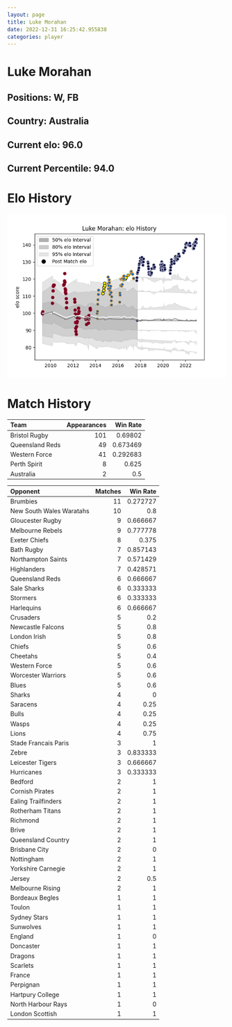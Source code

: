 ```yaml
---  
layout: page  
title: Luke Morahan  
date: 2022-12-31 16:25:42.955838  
categories: player  
---
```

# Luke Morahan

## Positions: W, FB

## Country: Australia

## Current elo: 96.0

## Current Percentile: 94.0

# Elo History


![elo history](history_LukeMorahan.png)
# Match History


| Team            |   Appearances |   Win Rate |
|:----------------|--------------:|-----------:|
| Bristol Rugby   |           101 |   0.69802  |
| Queensland Reds |            49 |   0.673469 |
| Western Force   |            41 |   0.292683 |
| Perth Spirit    |             8 |   0.625    |
| Australia       |             2 |   0.5      |

| Opponent                 |   Matches |   Win Rate |
|:-------------------------|----------:|-----------:|
| Brumbies                 |        11 |   0.272727 |
| New South Wales Waratahs |        10 |   0.8      |
| Gloucester Rugby         |         9 |   0.666667 |
| Melbourne Rebels         |         9 |   0.777778 |
| Exeter Chiefs            |         8 |   0.375    |
| Bath Rugby               |         7 |   0.857143 |
| Northampton Saints       |         7 |   0.571429 |
| Highlanders              |         7 |   0.428571 |
| Queensland Reds          |         6 |   0.666667 |
| Sale Sharks              |         6 |   0.333333 |
| Stormers                 |         6 |   0.333333 |
| Harlequins               |         6 |   0.666667 |
| Crusaders                |         5 |   0.2      |
| Newcastle Falcons        |         5 |   0.8      |
| London Irish             |         5 |   0.8      |
| Chiefs                   |         5 |   0.6      |
| Cheetahs                 |         5 |   0.4      |
| Western Force            |         5 |   0.6      |
| Worcester Warriors       |         5 |   0.6      |
| Blues                    |         5 |   0.6      |
| Sharks                   |         4 |   0        |
| Saracens                 |         4 |   0.25     |
| Bulls                    |         4 |   0.25     |
| Wasps                    |         4 |   0.25     |
| Lions                    |         4 |   0.75     |
| Stade Francais Paris     |         3 |   1        |
| Zebre                    |         3 |   0.833333 |
| Leicester Tigers         |         3 |   0.666667 |
| Hurricanes               |         3 |   0.333333 |
| Bedford                  |         2 |   1        |
| Cornish Pirates          |         2 |   1        |
| Ealing Trailfinders      |         2 |   1        |
| Rotherham Titans         |         2 |   1        |
| Richmond                 |         2 |   1        |
| Brive                    |         2 |   1        |
| Queensland Country       |         2 |   1        |
| Brisbane City            |         2 |   0        |
| Nottingham               |         2 |   1        |
| Yorkshire Carnegie       |         2 |   1        |
| Jersey                   |         2 |   0.5      |
| Melbourne Rising         |         2 |   1        |
| Bordeaux Begles          |         1 |   1        |
| Toulon                   |         1 |   1        |
| Sydney Stars             |         1 |   1        |
| Sunwolves                |         1 |   1        |
| England                  |         1 |   0        |
| Doncaster                |         1 |   1        |
| Dragons                  |         1 |   1        |
| Scarlets                 |         1 |   1        |
| France                   |         1 |   1        |
| Perpignan                |         1 |   1        |
| Hartpury College         |         1 |   1        |
| North Harbour Rays       |         1 |   0        |
| London Scottish          |         1 |   1        |